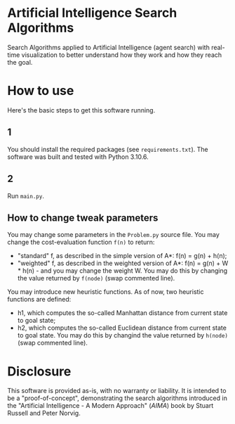 # Artificial Intelligence Search Algorithms
Search Algorithms applied to Artificial Intelligence (agent search) with real-time visualization to better understand how they work and how they reach the goal.

# How to use
Here's the basic steps to get this software running.

## 1
You should install the required packages (see `requirements.txt`). The software was built and tested with Python 3.10.6.

## 2
Run `main.py`.

## How to change tweak parameters
You may change some parameters in the `Problem.py` source file.
You may change the cost-evaluation function `f(n)` to return:
- "standard" f, as described in the simple version of A*: f(n) = g(n) + h(n);
- "weighted" f, as described in the weighted version of A*: f(n) = g(n) + W * h(n) - and you may change the weight W.
You may do this by changing the value returned by `f(node)` (swap commented line).

You may introduce new heuristic functions. As of now, two heuristic functions are defined:
- h1, which computes the so-called Manhattan distance from current state to goal state;
- h2, which computes the so-called Euclidean distance from current state to goal state.
You may do this by changind the value returned by `h(node)` (swap commented line).

# Disclosure
This software is provided as-is, with no warranty or liability. It is intended to be a "proof-of-concept", demonstrating the search algorithms introduced in the "Artificial Intelligence - A Modern Approach" (*AIMA*) book by Stuart Russell and Peter Norvig.